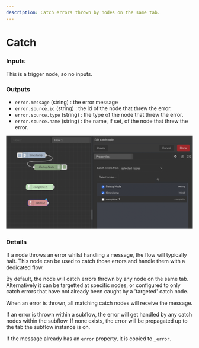 ```yaml
---
description: Catch errors thrown by nodes on the same tab.
---
```


# Catch

### Inputs

This is a trigger node, so no inputs.

### Outputs

* `error.message` (string) : the error message
* `error.source.id` (string) : the id of the node that threw the error.&#x20;
* `error.source.type` (string) : the type of the node that threw the error.&#x20;
* `error.source.name` (string) : the name, if set, of the node that threw the error.

![](<../../../.gitbook/assets/image (26).png>)

### Details

If a node throws an error whilst handling a message, the flow will typically halt. This node can be used to catch those errors and handle them with a dedicated flow.

By default, the node will catch errors thrown by any node on the same tab. Alternatively it can be targetted at specific nodes, or configured to only catch errors that have not already been caught by a 'targeted' catch node.

When an error is thrown, all matching catch nodes will receive the message.

If an error is thrown within a subflow, the error will get handled by any catch nodes within the subflow. If none exists, the error will be propagated up to the tab the subflow instance is on.

If the message already has an `error` property, it is copied to `_error`.
